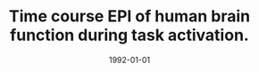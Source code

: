 ---
title: "Time course EPI of human brain function during task activation."
date: 1992-01-01
authors_string: Peter Bandettini, E. Wong, R. Hinks, R. Tikofsky, J. Hyde
authors:
   - Peter Bandettini
   - E. Wong
   - R. Hinks
   - R. Tikofsky
   - J. Hyde
author_ids:
   - peter_bandettini
journal: 'Magnetic resonance in medicine : official journal of the Society of Magnetic Resonance in Medicine / Society of Magnetic Resonance in Medicine'
volume: 25
issue: 
pages: 390-397
book_title: ''
publisher: ''
abstract: ""
project_id: 
paper_url: 
doi: 
data_loc: ''
code_loc: ''
file: '/assets/publications//assets/publications/'
file_name: '/assets/publications/'
type: journal_article
pub_str: ' (1992) Magnetic resonance in medicine : official journal of the Society of Magnetic Resonance in Medicine / Society of Magnetic Resonance in Medicine 25: 390-397'
layout: publication 
---